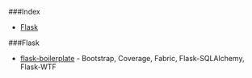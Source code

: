 ###Index
* [Flask](#flask)


###Flask
* [flask-boilerplate](https://github.com/mjhea0/flask-boilerplate) - Bootstrap, Coverage, Fabric, Flask-SQLAlchemy, Flask-WTF
